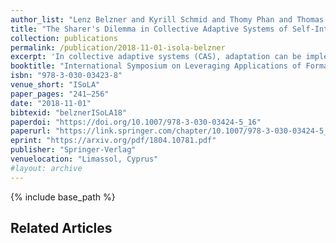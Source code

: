 ```yaml
---
author_list: "Lenz Belzner and Kyrill Schmid and Thomy Phan and Thomas Gabor and Martin Wirsing"
title: "The Sharer's Dilemma in Collective Adaptive Systems of Self-Interested Agents"
collection: publications
permalink: /publication/2018-11-01-isola-belzner
excerpt: 'In collective adaptive systems (CAS), adaptation can be implemented by optimization wrt. utility. Agents in a CAS may be self-interested, while their utilities may depend on other agents’ choices. Independent optimization of agent utilities may yield poor individual and global reward due to locally interfering individual preferences. Joint optimization may scale poorly, and is impossible if agents cannot expose their preferences due to privacy or security issues.In this paper, we study utility sharing for mitigating this issue. Sharing utility with others may incentivize individuals to consider choices that are locally suboptimal but increase global reward. We illustrate our approach with a utility sharing variant of distributed cross entropy optimization. Empirical results show that utility sharing increases expected individual and global payoff in comparison to optimization without utility sharing.We also investigate the effect of greedy defectors in a CAS of sharing, self-interested agents. We observe that defection increases the mean expected individual payoff at the expense of sharing individuals’ payoff. We empirically show that the choice between defection and sharing yields a fundamental dilemma for self-interested agents in a CAS.'
booktitle: "International Symposium on Leveraging Applications of Formal Methods, Verification and Validation"
isbn: "978-3-030-03423-8"
venue_short: "ISoLA"
paper_pages: "241–256"
date: "2018-11-01"
bibtexid: "belznerISoLA18"
paperdoi: "https://doi.org/10.1007/978-3-030-03424-5_16"
paperurl: "https://link.springer.com/chapter/10.1007/978-3-030-03424-5_16"
eprint: "https://arxiv.org/pdf/1804.10781.pdf"
publisher: "Springer-Verlag"
venuelocation: "Limassol, Cyprus"
#layout: archive
---
```


{% include base_path %}

## Related Articles
